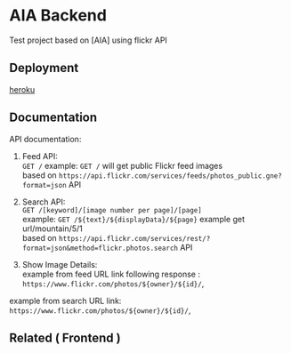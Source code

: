 # AIA Backend
Test project based on [AIA] using flickr API

## Deployment

[heroku](https://aia-testing.herokuapp.com/)

## Documentation

API documentation:<br/>
1. Feed API:<br/>
`GET /`
example: `GET /` will get public Flickr feed images<br/>
based on `https://api.flickr.com/services/feeds/photos_public.gne?format=json` API

2. Search API:<br/>
`GET /[keyword]/[image number per page]/[page]`<br/>
example: `GET /${text}/${displayData}/${page}` example get url/mountain/5/1<br/>
based on `https://api.flickr.com/services/rest/?format=json&method=flickr.photos.search` API

3. Show Image Details:<br/>
example from feed URL link following response : `https://www.flickr.com/photos/${owner}/${id}/`,

example from search URL link: `https://www.flickr.com/photos/${owner}/${id}/`,

## Related ( Frontend )


